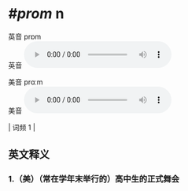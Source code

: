 # ***\#prom*** n
英音 prɒm  
英音
<audio src="./media/prom1.aac" controls="controls"></audio>

美音 prɑːm  
美音
<audio src="./media/prom2.aac" controls="controls"></audio>



| 词频 1 |  

英文释义
---
### 1.**（美）（常在学年末举行的）高中生的正式舞会**  


